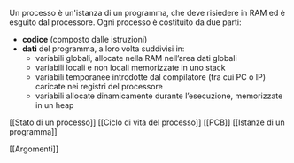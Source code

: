 Un processo è un'istanza di un programma, che deve risiedere in RAM ed è esguito dal processore.
Ogni processo è costituito da due parti:
 - **codice** (composto dalle istruzioni)
 - **dati** del programma, a loro volta suddivisi in:
	 - variabili globali, allocate nella RAM nell’area dati globali
	 - variabili locali e non locali memorizzate in uno stack
	 - variabili temporanee introdotte dal compilatore (tra cui PC o IP) caricate nei registri del processore
	 - variabili allocate dinamicamente durante l’esecuzione, memorizzate in un heap


[[Stato di un processo]]
[[Ciclo di vita del processo]]
[[PCB]]
[[Istanze di un programma]]

[[Argomenti]]

